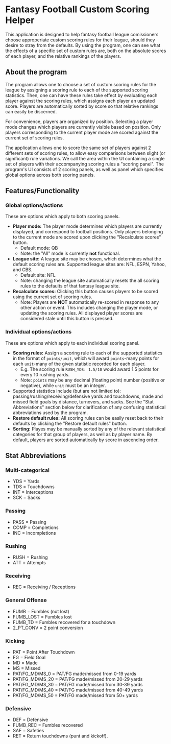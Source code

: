 Fantasy Football Custom Scoring Helper
======================================

This application is designed to help fantasy football league comissioners choose approperiate custom scoring rules for their league, should they desire to stray from the defaults. By using the program, one can see what the effects of a specific set of custom rules are, both on the absolute scores of each player, and the relative rankings of the players.

## About the program
The program allows one to choose a set of custom scoring rules for the league by assigning a scoring rule to each of the supported scoring statistics. Then, one can have these rules take effect by evaluating each player against the scoring rules, which assigns each player an updated score. Players are automatically sorted by score so that relative rankings can easily be discerned. 

For convenience, players are organized by position. Selecting a player mode changes which players are currently visible based on position. Only players corresponding to the current player mode are scored against the current set of scoring rules.

The application allows one to score the same set of players against 2 different sets of scoring rules, to allow easy comparisons between slight (or significant) rule variations. We call the area within the UI containing a single set of players with their accompanying scoring rules a "scoring panel". The program's UI consists of 2 scoring panels, as well as panel which specifies global options across both scoring panels.

## Features/Functionality

### Global options/actions
These are options which apply to both scoring panels.

* **Player mode:** The player mode determines which players are currently displayed, and correspond to football positions. Only players belonging to the current mode are scored upon clicking the "Recalculate scores" button.
    * Default mode: QB
    * Note: the "All" mode is currently **not** functional.
* **League site:** A league site may be chosen, which determines what the default scoring rules are. Supported league sites are: NFL, ESPN, Yahoo, and CBS.
    * Default site: NFL
    * Note: changing the league site automatically resets the all scoring rules to the defaults of that fantasy league site.
* **Recalculate scores:** Clicking this button causes players to be scored using the current set of scoring rules.
    * Note: Players are **NOT** automatically re-scored in response to any other action or event. This includes changing the player mode, or updating the scoring rules. All displayed player scores are considered stale until this button is pressed.

### Individual options/actions
These are options which apply to each individual scoring panel.

* **Scoring rules:** Assign a scoring rule to each of the supported statistics in the format of `points/unit`, which will award `points`-many points for each `unit`-many of the given statistic recorded for each player.
    * E.g. The scoring rule `RUSH_YDS: 1.5/10` would award 1.5 points for every 10 rushing yards.
    * Note: `points` may be any decimal (floating point) number (positive or negative), while `unit` must be an integer.
* Supported statistics include (but are not limited to): passing/rushing/receiving/defensive yards and touchdowns, made and missed field goals by distance, turnovers, and sacks. See the "Stat Abbreviations" section below for clarification of any confusing statistical abbreviations used by the program.
* **Restore default rules:** All scoring rules can be easily reset back to their defaults by clicking the "Restore default rules" button.
* **Sorting:** Playes may be manually sorted by any of the relevant statistical categories for that group of players, as well as by player name. By default, players are sorted automatically by score in ascending order.

## Stat Abbreviations

### Multi-categorical
* YDS = Yards
* TDS = Touchdowns
* INT = Interceptions
* SCK = Sacks

### Passing
* PASS = Passing
* COMP = Completions
* INC = Incompletions

### Rushing
* RUSH = Rushing
* ATT = Attempts

### Receiving
* REC = Receiving / Receptions

### General Offense
* FUMB = Fumbles (not lost)
* FUMB_LOST = Fumbles lost
* FUMB_TD = Fumbles recovered for a touchdown
* 2_PT_CONV = 2 point conversion

### Kicking
* PAT = Point After Touchdown
* FG = Field Goal
* MD = Made
* MS = Missed
* PAT/FG_MD/MS_0 = PAT/FG made/missed from 0-19 yards
* PAT/FG_MD/MS_20 = PAT/FG made/missed from 20-29 yards
* PAT/FG_MD/MS_30 = PAT/FG made/missed from 30-39 yards
* PAT/FG_MD/MS_40 = PAT/FG made/missed from 40-49 yards
* PAT/FG_MD/MS_50 = PAT/FG made/missed from 50+ yards

### Defensive
* DEF = Defensive
* FUMB_REC = Fumbles recovered
* SAF = Safeties
* RET = Return touchdowns (punt and kickoff).